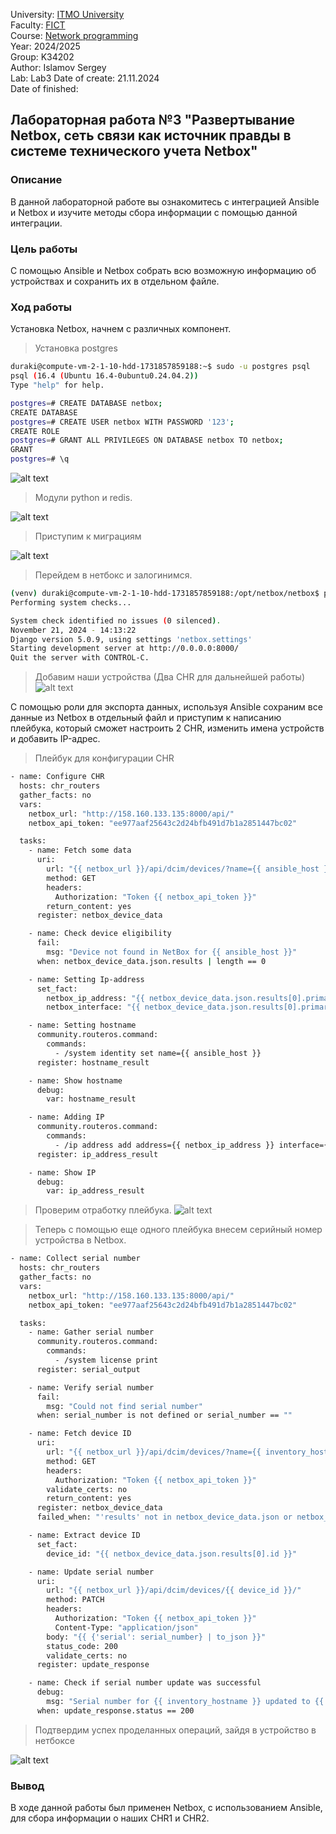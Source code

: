 University: [ITMO University](https://itmo.ru/ru/)  
Faculty: [FICT](https://fict.itmo.ru)  
Course: [Network programming](https://github.com/itmo-ict-faculty/network-programming)  
Year: 2024/2025  
Group: K34202  
Author: Islamov Sergey  
Lab: Lab3
Date of create: 21.11.2024  
Date of finished: 

## Лабораторная работа №3 "Развертывание Netbox, сеть связи как источник правды в системе технического учета Netbox"

### Описание
В данной лабораторной работе вы ознакомитесь с интеграцией Ansible и Netbox и изучите методы сбора информации с помощью данной интеграции.

### Цель работы
С помощью Ansible и Netbox собрать всю возможную информацию об устройствах и сохранить их в отдельном файле.

### Ход работы
Установка Netbox, начнем с различных компонент.

>Установка postgres
```bash
duraki@compute-vm-2-1-10-hdd-1731857859188:~$ sudo -u postgres psql
psql (16.4 (Ubuntu 16.4-0ubuntu0.24.04.2))
Type "help" for help.

postgres=# CREATE DATABASE netbox;
CREATE DATABASE
postgres=# CREATE USER netbox WITH PASSWORD '123';
CREATE ROLE
postgres=# GRANT ALL PRIVILEGES ON DATABASE netbox TO netbox;
GRANT
postgres=# \q
```
![alt text](pics/postgres.png)

>Модули python и redis.

![alt text](pics/image.png)

>Приступим к миграциям

![alt text](pics/migrate.png)

>Перейдем в нетбокс и залогинимся.
```bash
(venv) duraki@compute-vm-2-1-10-hdd-1731857859188:/opt/netbox/netbox$ python3 manage.py runserver 0.0.0.0:8000 --insecure
Performing system checks...

System check identified no issues (0 silenced).
November 21, 2024 - 14:13:22
Django version 5.0.9, using settings 'netbox.settings'
Starting development server at http://0.0.0.0:8000/
Quit the server with CONTROL-C.
```

>Добавим наши устройства (Два CHR для дальнейшей работы) 
![alt text](pics/routers.png)

C помощью роли для экспорта данных, используя Ansible сохраним все данные из Netbox в отдельный файл и приступим к написанию плейбука, который сможет настроить 2 CHR, изменить имена устройств и добавить IP-адрес.

>Плейбук для конфигурации CHR
```bash
- name: Configure CHR
  hosts: chr_routers
  gather_facts: no
  vars:
    netbox_url: "http://158.160.133.135:8000/api/"
    netbox_api_token: "ee977aaf25643c2d24bfb491d7b1a2851447bc02"

  tasks:
    - name: Fetch some data
      uri:
        url: "{{ netbox_url }}/api/dcim/devices/?name={{ ansible_host }}"
        method: GET
        headers:
          Authorization: "Token {{ netbox_api_token }}"
        return_content: yes
      register: netbox_device_data

    - name: Check device eligibility
      fail:
        msg: "Device not found in NetBox for {{ ansible_host }}"
      when: netbox_device_data.json.results | length == 0

    - name: Setting Ip-address 
      set_fact:
        netbox_ip_address: "{{ netbox_device_data.json.results[0].primary_ip.address }}"
        netbox_interface: "{{ netbox_device_data.json.results[0].primary_ip.interface.name }}"

    - name: Setting hostname
      community.routeros.command:
        commands:
          - /system identity set name={{ ansible_host }}
      register: hostname_result

    - name: Show hostname
      debug:
        var: hostname_result

    - name: Adding IP
      community.routeros.command:
        commands:
          - /ip address add address={{ netbox_ip_address }} interface={{ netbox_interface }}
      register: ip_address_result

    - name: Show IP
      debug:
        var: ip_address_result
```
>Проверим отработку плейбука.
![alt text](pics/itog.png)

>Теперь с помощью еще одного плейбука внесем серийный номер устройства в Netbox.
```bash
- name: Collect serial number
  hosts: chr_routers
  gather_facts: no
  vars:
    netbox_url: "http://158.160.133.135:8000/api/"
    netbox_api_token: "ee977aaf25643c2d24bfb491d7b1a2851447bc02"

  tasks:
    - name: Gather serial number
      community.routeros.command:
        commands:
          - /system license print
      register: serial_output

    - name: Verify serial number
      fail:
        msg: "Could not find serial number"
      when: serial_number is not defined or serial_number == ""

    - name: Fetch device ID
      uri:
        url: "{{ netbox_url }}/api/dcim/devices/?name={{ inventory_hostname }}"
        method: GET
        headers:
          Authorization: "Token {{ netbox_api_token }}"
        validate_certs: no
        return_content: yes
      register: netbox_device_data
      failed_when: "'results' not in netbox_device_data.json or netbox_device_data.json.results | length == 0"

    - name: Extract device ID
      set_fact:
        device_id: "{{ netbox_device_data.json.results[0].id }}"

    - name: Update serial number
      uri:
        url: "{{ netbox_url }}/api/dcim/devices/{{ device_id }}/"
        method: PATCH
        headers:
          Authorization: "Token {{ netbox_api_token }}"
          Content-Type: "application/json"
        body: "{{ {'serial': serial_number} | to_json }}"
        status_code: 200
        validate_certs: no
      register: update_response

    - name: Check if serial number update was successful
      debug:
        msg: "Serial number for {{ inventory_hostname }} updated to {{ serial_number }} in NetBox"
      when: update_response.status == 200
```
> Подтвердим успех проделанных операций, зайдя в устройство в нетбоксе

![alt text](pics/final.png)

### Вывод

В ходе данной работы был применен Netbox, с использованием Ansible, для сбора информации о наших CHR1 и CHR2.


